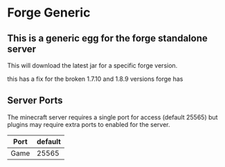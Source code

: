 # Forge Generic

## This is a generic egg for the forge standalone server

This will download the latest jar for a specific forge version.

this has a fix for the broken 1.7.10 and 1.8.9 versions forge has

## Server Ports

The minecraft server requires a single port for access (default 25565) but plugins may require extra ports to enabled for the server.

| Port  | default |
|-------|---------|
| Game  | 25565   |
